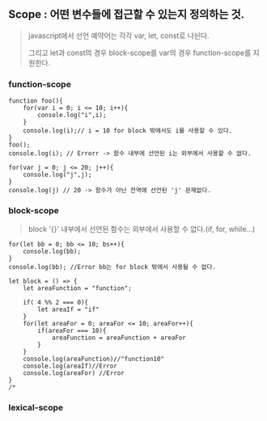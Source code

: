 ##  **Scope** : 어떤 변수들에  접근할 수 있는지 정의하는 것.

>javascript에서 선언 예약어는 각각 var, let, const로 나뉜다.
>
>그리고 let과 const의 경우 block-scope를 var의 경우 function-scope를 지원한다.
>

### **function-scope**

    function foo(){
        for(var i = 0; i <= 10; i++){
            console.log("i",i);
        }
        console.log(i);// i = 10 for block 밖에서도 i를 사용할 수 있다.
    }
    foo();
    console.log(i); // Errorr -> 함수 내부에 선언된 i는 외부에서 사용할 수 없다.

    for(var j = 0; j <= 20; j++){
    	console.log("j",j);
    }
    console.log(j) // 20 -> 함수가 아닌 전역에 선언된 'j' 문제없다.

### **block-scope**
> block '{}' 내부에서 선언된 함수는 외부에서 사용할 수 없다.(if, for, while...)

    for(let bb = 0; bb <= 10; bs++){
    	console.log(bb);
    }
    console.log(bb); //Error bb는 for block 밖에서 사용될 수 없다.
    
    let block = () => {
    	let areaFunction = "function";
    
    	if( 4 %% 2 === 0){
    		let areaIf = "if"
    	}
    	for(let areaFor = 0; areaFor <= 10; areaFor++){
    		if(areaFor === 10){
    			areaFunction = areaFunction + areaFor
    		}
    	}
    	console.log(areaFunction)//"function10"
    	console.log(areaIf)//Error
    	console.log(areaFor) //Error	
    }
    /*
 ### **lexical-scope**